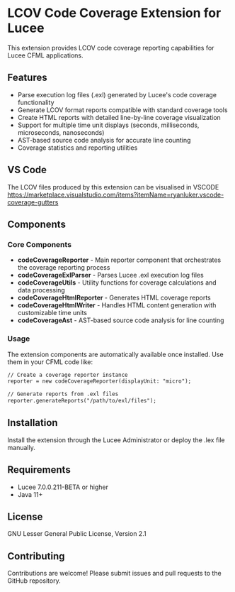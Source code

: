 # LCOV Code Coverage Extension for Lucee

This extension provides LCOV code coverage reporting capabilities for Lucee CFML applications.

## Features

- Parse execution log files (.exl) generated by Lucee's code coverage functionality
- Generate LCOV format reports compatible with standard coverage tools
- Create HTML reports with detailed line-by-line coverage visualization
- Support for multiple time unit displays (seconds, milliseconds, microseconds, nanoseconds)
- AST-based source code analysis for accurate line counting
- Coverage statistics and reporting utilities

## VS Code 

The LCOV files produced by this extension can be visualised in VSCODE
https://marketplace.visualstudio.com/items?itemName=ryanluker.vscode-coverage-gutters

## Components

### Core Components

- **codeCoverageReporter** - Main reporter component that orchestrates the coverage reporting process
- **codeCoverageExlParser** - Parses Lucee .exl execution log files
- **codeCoverageUtils** - Utility functions for coverage calculations and data processing
- **codeCoverageHtmlReporter** - Generates HTML coverage reports
- **codeCoverageHtmlWriter** - Handles HTML content generation with customizable time units
- **codeCoverageAst** - AST-based source code analysis for line counting

### Usage

The extension components are automatically available once installed. Use them in your CFML code like:

```cfml
// Create a coverage reporter instance
reporter = new codeCoverageReporter(displayUnit: "micro");

// Generate reports from .exl files
reporter.generateReports("/path/to/exl/files");
```

## Installation

Install the extension through the Lucee Administrator or deploy the .lex file manually.

## Requirements

- Lucee 7.0.0.211-BETA or higher
- Java 11+

## License

GNU Lesser General Public License, Version 2.1

## Contributing

Contributions are welcome! Please submit issues and pull requests to the GitHub repository.